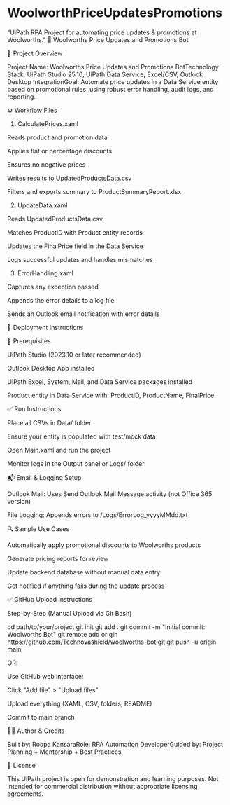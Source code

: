 # WoolworthPriceUpdatesPromotions
“UiPath RPA Project for automating price updates &amp; promotions at Woolworths.”
🛒 Woolworths Price Updates and Promotions Bot

📌 Project Overview

Project Name: Woolworths Price Updates and Promotions BotTechnology Stack: UiPath Studio 25.10, UiPath Data Service, Excel/CSV, Outlook Desktop IntegrationGoal: Automate price updates in a Data Service entity based on promotional rules, using robust error handling, audit logs, and reporting.

⚙ Workflow Files

1. CalculatePrices.xaml

Reads product and promotion data

Applies flat or percentage discounts

Ensures no negative prices

Writes results to UpdatedProductsData.csv

Filters and exports summary to ProductSummaryReport.xlsx

2. UpdateData.xaml

Reads UpdatedProductsData.csv

Matches ProductID with Product entity records

Updates the FinalPrice field in the Data Service

Logs successful updates and handles mismatches

3. ErrorHandling.xaml

Captures any exception passed

Appends the error details to a log file

Sends an Outlook email notification with error details

🚀 Deployment Instructions

🧩 Prerequisites

UiPath Studio (2023.10 or later recommended)

Outlook Desktop App installed

UiPath Excel, System, Mail, and Data Service packages installed

Product entity in Data Service with: ProductID, ProductName, FinalPrice

✅ Run Instructions

Place all CSVs in Data/ folder

Ensure your entity is populated with test/mock data

Open Main.xaml and run the project

Monitor logs in the Output panel or Logs/ folder

📬 Email & Logging Setup

Outlook Mail: Uses Send Outlook Mail Message activity (not Office 365 version)

File Logging: Appends errors to /Logs/ErrorLog_yyyyMMdd.txt

🔍 Sample Use Cases

Automatically apply promotional discounts to Woolworths products

Generate pricing reports for review

Update backend database without manual data entry

Get notified if anything fails during the update process

✅ GitHub Upload Instructions

Step-by-Step (Manual Upload via Git Bash)

cd path/to/your/project
git init
git add .
git commit -m "Initial commit: Woolworths Bot"
git remote add origin https://github.com/Technovashield/woolworths-bot.git
git push -u origin main

OR:

Use GitHub web interface:

Click "Add file" > "Upload files"

Upload everything (XAML, CSV, folders, README)

Commit to main branch

👩‍💻 Author & Credits

Built by: Roopa KansaraRole: RPA Automation DeveloperGuided by: Project Planning + Mentorship + Best Practices

📄 License

This UiPath project is open for demonstration and learning purposes. Not intended for commercial distribution without appropriate licensing agreements.
